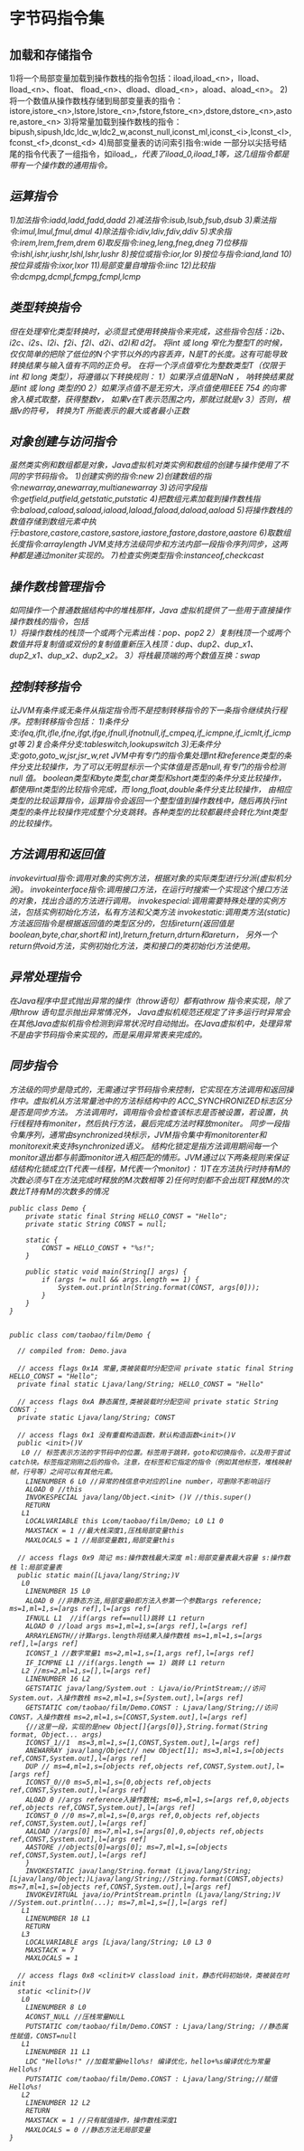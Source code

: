 # 字节码指令集
## 加载和存储指令
   1)将一个局部变量加载到操作数栈的指令包括：iload,iload_<n\>，lload、lload_<n\>、float、 fload_<n\>、dload、dload_<n\>，aload、aload_<n\>。
   2)将一个数值从操作数栈存储到局部变量表的指令：istore,istore_<n\>,lstore,lstore_<n\>,fstore,fstore_<n\>,dstore,dstore_<n\>,astore,astore_<n\>
   3)将常量加载到操作数栈的指令：bipush,sipush,ldc,ldc_w,ldc2_w,aconst_null,iconst_ml,iconst_<i\>,lconst_<l\>,fconst_<f\>,dconst_<d\>
   4)局部变量表的访问索引指令:wide
   一部分以尖括号结尾的指令代表了一组指令，如iload_<i>，代表了iload_0,iload_1等，这几组指令都是带有一个操作数的通用指令。
   
## 运算指令
   1)加法指令:iadd,ladd,fadd,dadd
   2)减法指令:isub,lsub,fsub,dsub
   3)乘法指令:imul,lmul,fmul,dmul
   4)除法指令:idiv,ldiv,fdiv,ddiv
   5)求余指令:irem,lrem,frem,drem
   6)取反指令:ineg,leng,fneg,dneg
   7)位移指令:ishl,ishr,iushr,lshl,lshr,lushr
   8)按位或指令:ior,lor
   9)按位与指令:iand,land
   10)按位异或指令:ixor,lxor
   11)局部变量自增指令:iinc
   12)比较指令:dcmpg,dcmpl,fcmpg,fcmpl,lcmp
  
## 类型转换指令   
但在处理窄化类型转换时，必须显式使用转换指令来完成，这些指令包括：i2b、i2c、i2s、l2i、f2i、f2l、d2i、d2l和 d2f。
将int 或 long 窄化为整型T的时候，仅仅简单的把除了低位的N个字节以外的内容丢弃，N是T的长度。这有可能导致转换结果与输入值有不同的正负号。
在将一个浮点值窄化为整数类型T（仅限于 int 和 long 类型），将遵循以下转换规则：
   1）如果浮点值是NaN ， 呐转换结果就是int 或 long 类型的0
   2）如果浮点值不是无穷大，浮点值使用IEEE 754 的向零舍入模式取整，获得整数v， 如果v在T表示范围之内，那就过就是v
   3）否则，根据v的符号， 转换为T 所能表示的最大或者最小正数
   
## 对象创建与访问指令
虽然类实例和数组都是对象，Java虚拟机对类实例和数组的创建与操作使用了不同的字节码指令。
   1)创建实例的指令:new
   2)创建数组的指令:newarray,anewarray,multianewarray
   3)访问字段指令:getfield,putfield,getstatic,putstatic
   4)把数组元素加载到操作数栈指令:baload,caload,saload,iaload,laload,faload,daload,aaload
   5)将操作数栈的数值存储到数组元素中执行:bastore,castore,castore,sastore,iastore,fastore,dastore,aastore
   6)取数组长度指令:arraylength JVM支持方法级同步和方法内部一段指令序列同步，这两种都是通过moniter实现的。
   7)检查实例类型指令:instanceof,checkcast
   
## 操作数栈管理指令
如同操作一个普通数据结构中的堆栈那样，Java 虚拟机提供了一些用于直接操作操作数栈的指令，包括   
   1）将操作数栈的栈顶一个或两个元素出栈：pop、pop2
   2）复制栈顶一个或两个数值并将复制值或双份的复制值重新压入栈顶：dup、dup2、dup_x1、dup2_x1、dup_x2、dup2_x2。
   3）将栈最顶端的两个数值互换：swap

## 控制转移指令
让JVM有条件或无条件从指定指令而不是控制转移指令的下一条指令继续执行程序。控制转移指令包括：
   1)条件分支:ifeq,iflt,ifle,ifne,ifgt,ifge,ifnull,ifnotnull,if_cmpeq,if_icmpne,if_icmlt,if_icmpgt等
   2)复合条件分支:tableswitch,lookupswitch
   3)无条件分支:goto,goto_w,jsr,jsr_w,ret
JVM中有专门的指令集处理int和reference类型的条件分支比较操作，为了可以无明显标示一个实体值是否是null,有专门的指令检测null 值。
boolean类型和byte类型,char类型和short类型的条件分支比较操作，都使用int类型的比较指令完成，而 long,float,double条件分支比较操作，
由相应类型的比较运算指令，运算指令会返回一个整型值到操作数栈中，随后再执行int类型的条件比较操作完成整个分支跳转。各种类型的比较都最终会转化为int类型的比较操作。

## 方法调用和返回值
   invokevirtual指令:调用对象的实例方法，根据对象的实际类型进行分派(虚拟机分派)。
   invokeinterface指令:调用接口方法，在运行时搜索一个实现这个接口方法的对象，找出合适的方法进行调用。
   invokespecial:调用需要特殊处理的实例方法，包括实例初始化方法，私有方法和父类方法
   invokestatic:调用类方法(static)
方法返回指令是根据返回值的类型区分的，包括ireturn(返回值是boolean,byte,char,short和 int),lreturn,freturn,drturn和areturn，
另外一个return供void方法，实例初始化方法，类和接口的类初始化i方法使用。

## 异常处理指令
   在Java程序中显式抛出异常的操作（throw语句）都有athrow 指令来实现，除了用throw 语句显示抛出异常情况外，
Java虚拟机规范还规定了许多运行时异常会在其他Java虚拟机指令检测到异常状况时自动抛出。在Java虚拟机中，处理异常不是由字节码指令来实现的，而是采用异常表来完成的。

## 同步指令
方法级的同步是隐式的，无需通过字节码指令来控制，它实现在方法调用和返回操作中。虚拟机从方法常量池中的方法标结构中的 ACC_SYNCHRONIZED标志区分是否是同步方法。
方法调用时，调用指令会检查该标志是否被设置，若设置，执行线程持有moniter，然后执行方法，最后完成方法时释放moniter。
同步一段指令集序列，通常由synchronized块标示，JVM指令集中有monitorenter和monitorexit来支持synchronized语义。
结构化锁定是指方法调用期间每一个monitor退出都与前面monitor进入相匹配的情形。JVM通过以下两条规则来保证结结构化锁成立(T代表一线程，M代表一个monitor)：
        1)T在方法执行时持有M的次数必须与T在方法完成时释放的M次数相等
        2)任何时刻都不会出现T释放M的次数比T持有M的次数多的情况
        
```
public class Demo {
    private static final String HELLO_CONST = "Hello";
    private static String CONST = null;

    static {
        CONST = HELLO_CONST + "%s!";
    }

    public static void main(String[] args) {
        if (args != null && args.length == 1) {
            System.out.println(String.format(CONST, args[0]));
        }
    }
}


public class com/taobao/film/Demo {

  // compiled from: Demo.java

  // access flags 0x1A 常量,类被装载时分配空间 private static final String HELLO_CONST = "Hello";
  private final static Ljava/lang/String; HELLO_CONST = "Hello"

  // access flags 0xA 静态属性,类被装载时分配空间 private static String CONST ;
  private static Ljava/lang/String; CONST

  // access flags 0x1 没有重载构造函数，默认构造函数<init>()V
  public <init>()V
   L0 // 标签表示方法的字节码中的位置。标签用于跳转，goto和切换指令，以及用于尝试catch块。标签指定刚刚之后的指令。注意，在标签和它指定的指令（例如其他标签，堆栈映射帧，行号等）之间可以有其他元素。
    LINENUMBER 6 L0 //异常的栈信息中对应的line number，可删除不影响运行
    ALOAD 0 //this
    INVOKESPECIAL java/lang/Object.<init> ()V //this.super()
    RETURN
   L1
    LOCALVARIABLE this Lcom/taobao/film/Demo; L0 L1 0
    MAXSTACK = 1 //最大栈深度1,压栈局部变量this
    MAXLOCALS = 1 //局部变量数1,局部变量this

  // access flags 0x9 简记 ms:操作数栈最大深度 ml:局部变量表最大容量 s:操作数栈 l:局部变量表
  public static main([Ljava/lang/String;)V
   L0
    LINENUMBER 15 L0
    ALOAD 0 //非静态方法,局部变量0即方法入参第一个参数args reference; ms=1,ml=1,s=[args ref],l=[args ref]
    IFNULL L1  //if(args ref==null)跳转 L1 return
    ALOAD 0 //load args ms=1,ml=1,s=[args ref],l=[args ref]
    ARRAYLENGTH//计算args.length将结果入操作数栈 ms=1,ml=1,s=[args ref],l=[args ref] 
    ICONST_1 //数字常量1 ms=2,ml=1,s=[1,args ref],l=[args ref] 
    IF_ICMPNE L1 //if(args.length == 1) 跳转 L1 return 
   L2 //ms=2,ml=1,s=[],l=[args ref] 
    LINENUMBER 16 L2
    GETSTATIC java/lang/System.out : Ljava/io/PrintStream;//访问System.out，入操作数栈 ms=2,ml=1,s=[System.out],l=[args ref]  
    GETSTATIC com/taobao/film/Demo.CONST : Ljava/lang/String;//访问CONST，入操作数栈 ms=2,ml=1,s=[CONST,System.out],l=[args ref]  
    {//这里一段，实现的是new Object[]{args[0]},String.format(String format, Object... args) 
    ICONST_1//1  ms=3,ml=1,s=[1,CONST,System.out],l=[args ref]  
    ANEWARRAY java/lang/Object// new Object[1]; ms=3,ml=1,s=[objects ref,CONST,System.out],l=[args ref]  
    DUP // ms=4,ml=1,s=[objects ref,objects ref,CONST,System.out],l=[args ref]  
    ICONST_0//0 ms=5,ml=1,s=[0,objects ref,objects ref,CONST,System.out],l=[args ref]  
    ALOAD 0 //args reference入操作数栈; ms=6,ml=1,s=[args ref,0,objects ref,objects ref,CONST,System.out],l=[args ref]  
    ICONST_0 //0 ms=7,ml=1,s=[0,args ref,0,objects ref,objects ref,CONST,System.out],l=[args ref] 
    AALOAD //args[0] ms=7,ml=1,s=[args[0],0,objects ref,objects ref,CONST,System.out],l=[args ref]
    AASTORE //objects[0]=args[0]; ms=7,ml=1,s=[objects ref,CONST,System.out],l=[args ref]
    }
    INVOKESTATIC java/lang/String.format (Ljava/lang/String;[Ljava/lang/Object;)Ljava/lang/String;//String.format(CONST,objects) ms=7,ml=1,s=[objects ref,CONST,System.out],l=[args ref]
    INVOKEVIRTUAL java/io/PrintStream.println (Ljava/lang/String;)V //System.out.println(...); ms=7,ml=1,s=[],l=[args ref]
   L1
    LINENUMBER 18 L1
    RETURN
   L3
    LOCALVARIABLE args [Ljava/lang/String; L0 L3 0
    MAXSTACK = 7
    MAXLOCALS = 1

  // access flags 0x8 <clinit>V classload init，静态代码初始块，类被装在时init
  static <clinit>()V
   L0
    LINENUMBER 8 L0 
    ACONST_NULL //压栈常量NULL
    PUTSTATIC com/taobao/film/Demo.CONST : Ljava/lang/String; //静态属性赋值，CONST=null
   L1
    LINENUMBER 11 L1
    LDC "Hello%s!" //加载常量Hello%s! 编译优化，hello+%s编译优化为常量Hello%s!
    PUTSTATIC com/taobao/film/Demo.CONST : Ljava/lang/String;//赋值Hello%s!
   L2
    LINENUMBER 12 L2
    RETURN
    MAXSTACK = 1 //只有赋值操作，操作数栈深度1
    MAXLOCALS = 0 //静态方法无局部变量
}

```        
        


